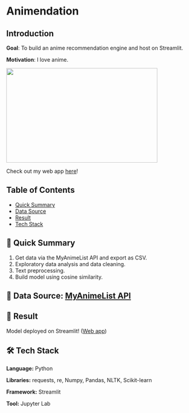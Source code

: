 # Animendation

## Introduction

**Goal**: To build an anime recommendation engine and host on Streamlit.

**Motivation**: I love anime.

<img src='https://tenor.com/view/spy-x-family-anya-sparkling-eyes-anime-gif-25175073.gif' width='400' height='250' />
 
Check out my web app [here](https://animendation.streamlit.app/)!

## Table of Contents

- [Quick Summary](#open_book-quick-summary)
- [Data Source](#mag_right-data-source-myanimelist-api)
- [Result](#dart-result)
- [Tech Stack](#hammer_and_wrench-tech-stack)

## :open_book: Quick Summary

1. Get data via the MyAnimeList API and export as CSV.
2. Exploratory data analysis and data cleaning.
3. Text preprocessing.
4. Build model using cosine similarity.

## :mag_right: Data Source: [MyAnimeList API](https://myanimelist.net/apiconfig/references/api/v2#section/Authentication)

## :dart: Result

Model deployed on Streamlit! ([Web app](https://animendation.streamlit.app/))

## :hammer_and_wrench: Tech Stack

**Language:** Python

**Libraries:** requests, re, Numpy, Pandas, NLTK, Scikit-learn

**Framework:** Streamlit

**Tool:** Jupyter Lab
